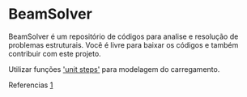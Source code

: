 # BeamSolver
BeamSolver é um repositório de códigos para analise e resolução de problemas estruturais. Você é livre para baixar os códigos e também contribuir com este projeto. 

Utilizar funções ['unit steps'](https://en.wikipedia.org/wiki/Step_function#:~:text=In%20mathematics%2C%20a%20function%20on,having%20only%20finitely%20many%20pieces.) para modelagem do carregamento. 


Referencias
[1](https://en.wikipedia.org/wiki/Euler%E2%80%93Bernoulli_beam_theory)
